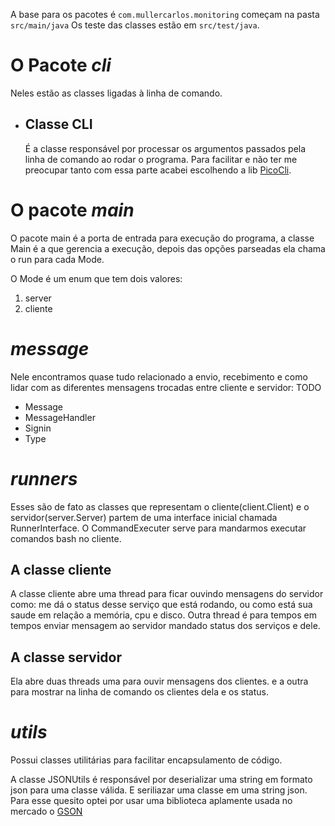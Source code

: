 A base para os pacotes é `com.mullercarlos.monitoring` começam na pasta `src/main/java`
Os teste das classes estão em `src/test/java`.

# O Pacote **_cli_**

Neles estão as classes ligadas à linha de comando.

 - ## Classe CLI
    É a classe responsável por processar os argumentos passados pela linha de comando ao rodar o programa. 
    Para facilitar e não ter me preocupar tanto com essa parte acabei escolhendo a lib [PicoCli](https://github.com/remkop/picocli).


# O pacote **_main_**

O pacote main é a porta de entrada para execução do programa, a classe Main é a que gerencia a execução,
depois das opções parseadas ela chama o run para cada Mode.

O Mode é um enum que tem dois valores: 
 1. server
 2. cliente


# **_message_**

Nele encontramos quase tudo relacionado a envio, recebimento e como lidar com as diferentes mensagens trocadas entre 
cliente e servidor:
 TODO
- Message
- MessageHandler
- Signin
- Type

# **_runners_**

Esses são de fato as classes que representam o cliente(client.Client) e o servidor(server.Server) partem de uma interface inicial chamada RunnerInterface.
O CommandExecuter serve para mandarmos executar comandos bash no cliente.

## A classe cliente

A classe cliente abre uma thread para ficar ouvindo mensagens do servidor como:  me dá o status desse serviço que está rodando, ou como está sua saude em relação a memória, cpu e disco.
Outra thread é para tempos em tempos enviar mensagem ao servidor mandado status dos serviços e dele. 

## A classe servidor
Ela abre duas threads uma para ouvir mensagens dos clientes. e a outra para mostrar na linha de comando os clientes dela e os status.
 

# **_utils_**
Possui classes utilitárias para facilitar encapsulamento de código.

A classe JSONUtils é responsável por deserializar uma string em formato json para uma classe válida.
E seriliazar uma classe em uma string json. Para esse quesito optei por usar uma biblioteca aplamente usada no mercado o [GSON](https://github.com/google/gson) 
